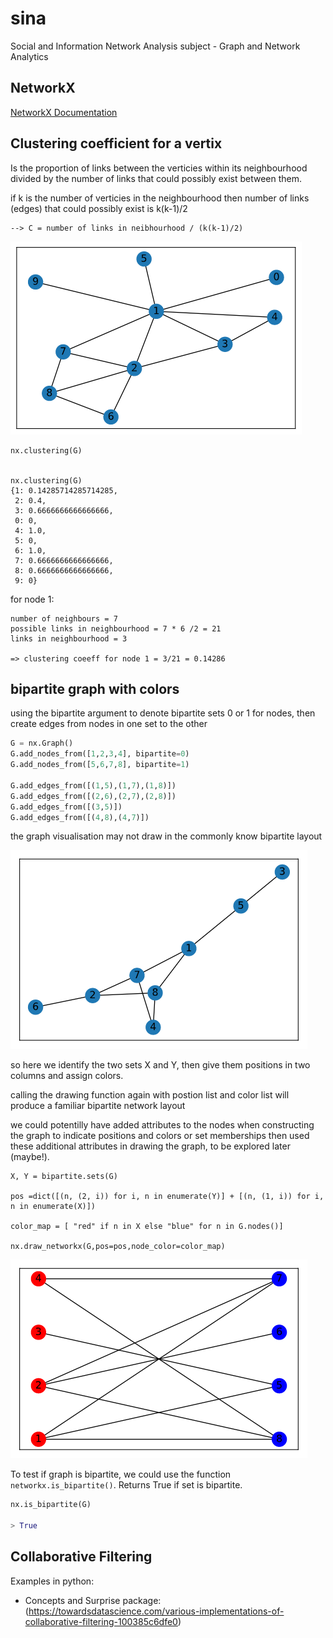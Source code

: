 # sina
Social and Information Network Analysis subject - Graph and Network Analytics


## NetworkX
 
[NetworkX Documentation](https://networkx.github.io/documentation/networkx-1.10/tutorial/tutorial.html)

## Clustering coefficient for a vertix

Is the proportion of links between the verticies within its neighbourhood divided by the number of links that could possibly exist between them. 

if k is the number of verticies in the neighbourhood
then number of links (edges) that could possibly exist is k(k-1)/2

```
--> C = number of links in neibhourhood / (k(k-1)/2)
```

![graph](images/01-test-clustering-coeff.png)

``` 
nx.clustering(G)


nx.clustering(G)
{1: 0.14285714285714285,
 2: 0.4,
 3: 0.6666666666666666,
 0: 0,
 4: 1.0,
 5: 0,
 6: 1.0,
 7: 0.6666666666666666,
 8: 0.6666666666666666,
 9: 0}

 ```

 for node 1: 
 
    number of neighbours = 7
    possible links in neighbourhood = 7 * 6 /2 = 21 
    links in neighbourhood = 3 

    => clustering coeeff for node 1 = 3/21 = 0.14286


## bipartite graph with colors

using the bipartite argument to denote bipartite sets 0 or 1 for nodes, then create edges from nodes in one set to the other

```python
G = nx.Graph()
G.add_nodes_from([1,2,3,4], bipartite=0)
G.add_nodes_from([5,6,7,8], bipartite=1)

G.add_edges_from([(1,5),(1,7),(1,8)])
G.add_edges_from([(2,6),(2,7),(2,8)])
G.add_edges_from([(3,5)])
G.add_edges_from([(4,8),(4,7)])
```


the graph visualisation may not draw in the commonly know bipartite layout

![bipartite](images/01-bipartite1.png)

so here we identify the two sets X and Y, then give them positions in two columns and assign colors. 

calling the drawing function again with postion list and color list will produce a familiar bipartite network layout

we could potentilly have added attributes to the nodes when constructing the graph to indicate positions and colors or set memberships then used these additional attributes in drawing the graph, to be explored later (maybe!). 

```
X, Y = bipartite.sets(G)

pos =dict([(n, (2, i)) for i, n in enumerate(Y)] + [(n, (1, i)) for i, n in enumerate(X)])

color_map = [ "red" if n in X else "blue" for n in G.nodes()]

nx.draw_networkx(G,pos=pos,node_color=color_map)
```

![bipartite](images/01-bipartite2.png)

To test if graph is bipartite, we could use the function `networkx.is_bipartite()`. Returns True if set is bipartite. 

```python
nx.is_bipartite(G)

> True
```

## Collaborative Filtering 

Examples in python: 
- Concepts and Surprise package: (https://towardsdatascience.com/various-implementations-of-collaborative-filtering-100385c6dfe0)